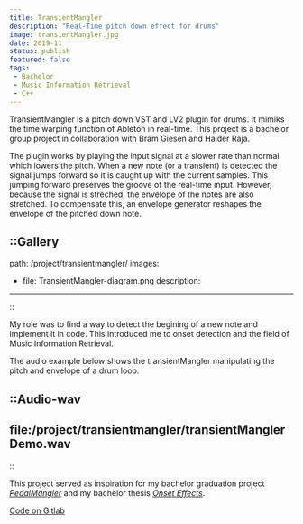 ```yaml
---
title: TransientMangler
description: "Real-Time pitch down effect for drums"
image: transientMangler.jpg
date: 2019-11
status: publish
featured: false
tags:
 - Bachelor
 - Music Information Retrieval
 - C++
---
```


TransientMangler is a pitch down VST and LV2 plugin for drums. It mimiks the time warping function of Ableton in real-time. This project is a bachelor group project in collaboration with Bram Giesen and Haider Raja.

The plugin works by playing the input signal at a slower rate than normal which lowers the pitch. When a new note (or a transient) is detected the signal jumps forward so it is caught up with the current samples. This jumping forward preserves the groove of the real-time input. However, because the signal is streched, the envelope of the notes are also stretched. To compensate this, an envelope generator reshapes the envelope of the pitched down note.

::Gallery
---
path: /project/transientmangler/
images:
- file: TransientMangler-diagram.png
  description: 
---
::

My role was to find a way to detect the begining of a new note and implement it in code. This introduced me to onset detection and the field of Music Information Retrieval.

The audio example below shows the transientMangler manipulating the pitch and envelope of a drum loop.

::Audio-wav
---
file:/project/transientmangler/transientManglerDemo.wav
---
::

This project served as inspiration for my bachelor graduation project [_PedalMangler_](/portfolio/pedalmangler/) and my bachelor thesis [_Onset Effects_](/portfolio/onset_augmented_effects/).

[Code on Gitlab](https://gitlab.com/csd-netwerk/dpf-plugins/transientmangler-dpf)
